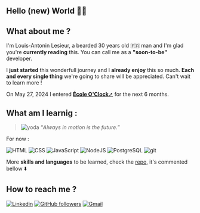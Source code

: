 
## Hello (new) World 👋🏻

## What about me ?

I'm Louis-Antonin Lesieur, a bearded 30 years old 🇫🇷 man and I'm glad you're **currently reading** this.
You can call me as a **"soon-to-be"** developer. 

I **just started** this wonderfull journey and I **already enjoy** this so much. **Each and every single thing** we're going to share will be appreciated. Can't wait to learn more ! 

On May 27, 2024 I entered [**École O'Clock**&#10138;](https://oclock.io/?_gl=1*gh1vyf*_up*MQ..&gclid=CjwKCAjwjeuyBhBuEiwAJ3vuoYidKAFSiqoUj86HHjfjTP5Jp5z_2sDp-ExjX2vkUIWGKHD-BR92xRoCZC8QAvD_BwE) for the next 6 months.

## What am I learnig :

> ![yoda](https://img.icons8.com/?size=100&id=TmBeo7H4cjCl&format=png&color=000000) “*Always in motion is the future.*”

For now :

![HTML](https://img.shields.io/badge/HTML5-E34F26?style=for-the-badge&logo=html5&logoColor=white)
![CSS](https://img.shields.io/badge/CSS3-1572B6?style=for-the-badge&logo=css3&logoColor=white)
![JavaScript](https://img.shields.io/badge/JavaScript-F7DF1E?style=for-the-badge&logo=javascript&logoColor=black)
![NodeJS](https://img.shields.io/badge/Node.js-43853D?style=for-the-badge&logo=node.js&logoColor=white)
![PostgreSQL](https://img.shields.io/badge/PostgreSQL-316192?style=for-the-badge&logo=postgresql&logoColor=white)
![git](https://img.shields.io/badge/GIT-E44C30?style=for-the-badge&logo=git&logoColor=white)

More **skills and languages** to be learned, check the [repo](https://github.com/LouisAntoninLesieur/LouisAntoninLesieur/blob/main/README.md?plain=1), it's commented bellow ⬇️

<!--- POLISHING THE SHIELDS UNTIL I'M READY

[![TypeScript](https://img.shields.io/badge/--3178C6?logo=typescript&logoColor=ffffff)](https://www.typescriptlang.org/)
![React](https://img.shields.io/badge/-React-05122A?style=plastic&logo=React&color=2B343B)

AND SO MUCH MORE !  Are you're reading this ? What about following each other ? :)

Do you want to provide support, advices ? Check the "How to reach me ?" section below ⬇️

-->

## How to reach me ?

[![Linkedin](https://img.shields.io/badge/-LinkedIn-blue?style=flat&logo=Linkedin&logoColor=white)](https://www.linkedin.com/in/louis-antonin-lesieur-158397268/)
[![GitHub followers](https://img.shields.io/github/followers/LouisAntoninLesieur?style=social)](https://github.com/LouisAntoninLesieur)
[![Gmail](https://img.shields.io/badge/-Gmail-c14438?style=flat&logo=Gmail&logoColor=white)](mailto:louisantonin.lesieur@gmail.com)
